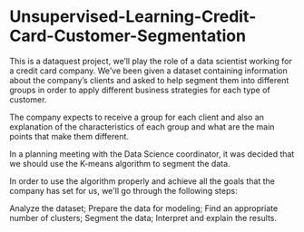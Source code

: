 # Unsupervised-Learning-Credit-Card-Customer-Segmentation

This is a dataquest project, we’ll play the role of a data scientist working for a credit card company. We’ve been given a dataset containing information about the company’s clients and asked to help segment them into different groups in order to apply different business strategies for each type of customer.

The company expects to receive a group for each client and also an explanation of the characteristics of each group and what are the main points that make them different.

In a planning meeting with the Data Science coordinator, it was decided that we should use the K-means algorithm to segment the data.

In order to use the algorithm properly and achieve all the goals that the company has set for us, we'll go through the following steps:

Analyze the dataset;
Prepare the data for modeling;
Find an appropriate number of clusters;
Segment the data;
Interpret and explain the results.
